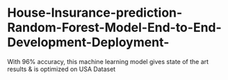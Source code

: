 # House-Insurance-prediction-Random-Forest-Model-End-to-End-Development-Deployment-
With 96% accuracy, this machine learning model gives state of the art results &amp; is optimized on USA Dataset 
